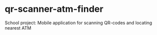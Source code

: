 # qr-scanner-atm-finder
School project: Mobile application for scanning QR-codes and locating nearest ATM
